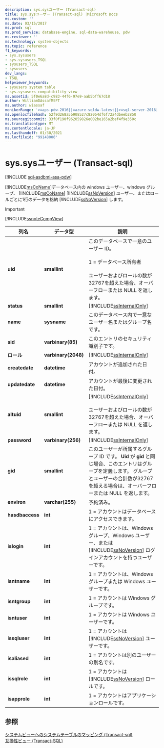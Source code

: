 ```yaml
---
description: sys.sysユーザー (Transact-sql)
title: sys.sysユーザー (Transact-sql) |Microsoft Docs
ms.custom: ''
ms.date: 03/15/2017
ms.prod: sql
ms.prod_service: database-engine, sql-data-warehouse, pdw
ms.reviewer: ''
ms.technology: system-objects
ms.topic: reference
f1_keywords:
- sys.sysusers
- sys.sysusers_TSQL
- sysusers_TSQL
- sysusers
dev_langs:
- TSQL
helpviewer_keywords:
- sysusers system table
- sys.sysusers compatibility view
ms.assetid: 5f0e6a8d-c983-44f6-97e9-aab5bff67d18
author: WilliamDAssafMSFT
ms.author: wiassaf
monikerRange: '>=aps-pdw-2016||=azure-sqldw-latest||>=sql-server-2016||>=sql-server-linux-2017||=azuresqldb-mi-current'
ms.openlocfilehash: 52f9d268a5b908527c82054df6f72a4dbeeb2850
ms.sourcegitcommit: 33f0f190f962059826e002be165a2bef4f9e350c
ms.translationtype: MT
ms.contentlocale: ja-JP
ms.lasthandoff: 01/30/2021
ms.locfileid: "99148006"
---
```

# <a name="syssysusers-transact-sql"></a>sys.sysユーザー (Transact-sql)
[!INCLUDE [sql-asdbmi-asa-pdw](../../includes/applies-to-version/sql-asdbmi-asa-pdw.md)]

  [!INCLUDE[msCoName](../../includes/msconame-md.md)]データベース内の windows ユーザー、windows グループ、 [!INCLUDE[msCoName](../../includes/msconame-md.md)] [!INCLUDE[ssNoVersion](../../includes/ssnoversion-md.md)] ユーザー、またはロールごとに1行のデータを格納 [!INCLUDE[ssNoVersion](../../includes/ssnoversion-md.md)] します。  
  
> [!IMPORTANT]  
>  [!INCLUDE[ssnoteCompView](../../includes/ssnotecompview-md.md)]  
  
|列名|データ型|説明|  
|-----------------|---------------|-----------------|  
|**uid**|**smallint**|このデータベースで一意のユーザー ID。<br /><br /> 1 = データベース所有者<br /><br /> ユーザーおよびロールの数が32767を超えた場合、オーバーフローまたは NULL を返します。|  
|**status**|**smallint**|[!INCLUDE[ssInternalOnly](../../includes/ssinternalonly-md.md)]|  
|**name**|**sysname**|このデータベース内で一意なユーザー名またはグループ名です。|  
|**sid**|**varbinary(85)**|このエントリのセキュリティ識別子です。|  
|**ロール**|**varbinary(2048)**|[!INCLUDE[ssInternalOnly](../../includes/ssinternalonly-md.md)]|  
|**createdate**|**datetime**|アカウントが追加された日付。|  
|**updatedate**|**datetime**|アカウントが最後に変更された日付。|  
|**altuid**|**smallint**|[!INCLUDE[ssInternalOnly](../../includes/ssinternalonly-md.md)]<br /><br /> ユーザーおよびロールの数が32767を超えた場合、オーバーフローまたは NULL を返します。|  
|**password**|**varbinary(256)**|[!INCLUDE[ssInternalOnly](../../includes/ssinternalonly-md.md)]|  
|**gid**|**smallint**|このユーザーが所属するグループ ID です。 **Uid** が **gid** と同じ場合、このエントリはグループを定義します。 グループとユーザーの合計数が32767を超える場合は、オーバーフローまたは NULL を返します。|  
|**environ**|**varchar(255)**|予約済み。|  
|**hasdbaccess**|**int**|1 = アカウントはデータベースにアクセスできます。|  
|**islogin**|**int**|1 = アカウントは、Windows グループ、Windows ユーザー、または [!INCLUDE[ssNoVersion](../../includes/ssnoversion-md.md)] ログインアカウントを持つユーザーです。|  
|**isntname**|**int**|1 = アカウントは、Windows グループまたは Windows ユーザーです。|  
|**isntgroup**|**int**|1 = アカウントは Windows グループです。|  
|**isntuser**|**int**|1 = アカウントは Windows ユーザーです。|  
|**issqluser**|**int**|1 = アカウントは [!INCLUDE[ssNoVersion](../../includes/ssnoversion-md.md)] ユーザーです。|  
|**isaliased**|**int**|1 = アカウントは別のユーザーの別名です。|  
|**issqlrole**|**int**|1 = アカウントは [!INCLUDE[ssNoVersion](../../includes/ssnoversion-md.md)] ロールです。|  
|**isapprole**|**int**|1 = アカウントはアプリケーションロールです。|  
  
## <a name="see-also"></a>参照  
 [システムビューへのシステムテーブルのマッピング &#40;Transact-sql&#41;](../../relational-databases/system-tables/mapping-system-tables-to-system-views-transact-sql.md)   
 [互換性ビュー &#40;Transact-SQL&#41;](~/relational-databases/system-compatibility-views/system-compatibility-views-transact-sql.md)  
  
  
